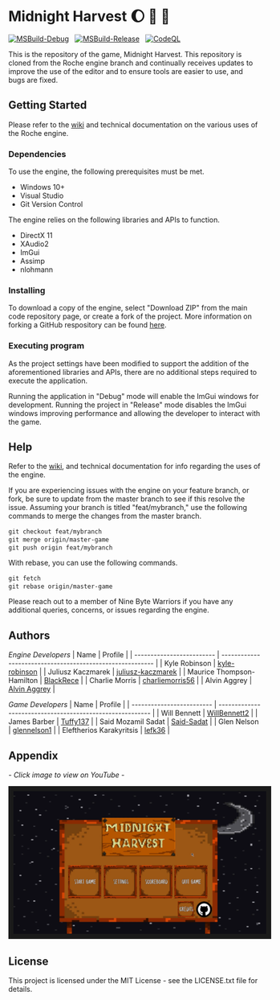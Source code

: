 # Midnight Harvest :moon: :tomato: :corn:

[![MSBuild-Debug](https://github.com/Nine-Byte-Warriors/midnight-harvest/actions/workflows/msbuild-debug.yml/badge.svg)](https://github.com/Nine-Byte-Warriors/midnight-harvest/actions/workflows/msbuild-debug.yml)
&nbsp;
[![MSBuild-Release](https://github.com/Nine-Byte-Warriors/midnight-harvest/actions/workflows/msbuild-release.yml/badge.svg)](https://github.com/Nine-Byte-Warriors/midnight-harvest/actions/workflows/msbuild-release.yml)
&nbsp;
[![CodeQL](https://github.com/Nine-Byte-Warriors/midnight-harvest/actions/workflows/codeql.yml/badge.svg)](https://github.com/Nine-Byte-Warriors/midnight-harvest/actions/workflows/codeql.yml)

This is the repository of the game, Midnight Harvest. This repository is cloned from the Roche engine branch and continually receives updates to improve the use of the editor and to ensure tools are easier to use, and bugs are fixed.

## Getting Started

Please refer to the [wiki](https://github.com/Nine-Byte-Warriors/roche-engine/wiki) and technical documentation on the various uses of the Roche engine.

### Dependencies

To use the engine, the following prerequisites must be met.
* Windows 10+
* Visual Studio
* Git Version Control

The engine relies on the following libraries and APIs to function.
* DirectX 11
* XAudio2
* ImGui
* Assimp
* nlohmann

### Installing

To download a copy of the engine, select "Download ZIP" from the main code repository page, or create a fork of the project. More information on forking a GitHub respository can be found [here](https://www.youtube.com/watch?v=XTolZqmZq6s).

### Executing program

As the project settings have been modified to support the addition of the aforementioned libraries and APIs, there are no additional steps required to execute the application.

Running the application in "Debug" mode will enable the ImGui windows for development. Running the project in "Release" mode disables the ImGui windows improving performance and allowing the developer to interact with the game.

## Help

Refer to the [wiki](https://github.com/Nine-Byte-Warriors/roche-engine/wiki), and technical documentation for info regarding the uses of the engine.

If you are experiencing issues with the engine on your feature branch, or fork, be sure to update from the master branch to see if this resolve the issue. Assuming your branch is titled "feat/mybranch," use the following commands to merge the changes from the master branch.

```
git checkout feat/mybranch
git merge origin/master-game
git push origin feat/mybranch
```

With rebase, you can use the following commands.

```
git fetch
git rebase origin/master-game
```

Please reach out to a member of Nine Byte Warriors if you have any additional queries, concerns, or issues regarding the engine.

## Authors

_Engine Developers_
| Name                      | Profile                                                   |
| ------------------------- | --------------------------------------------------------- |
| Kyle Robinson             | [kyle-robinson](https://github.com/kyle-robinson)         |
| Juliusz Kaczmarek         | [juliusz-kaczmarek](https://github.com/juliusz-kaczmarek) |
| Maurice Thompson-Hamilton | [BlackRece](https://github.com/BlackRece)                 |
| Charlie Morris            | [charliemorris56](https://github.com/charliemorris56)     |
| Alvin Aggrey              | [Alvin Aggrey](https://github.com/AlvinAggrey)            |

_Game Developers_
| Name                      | Profile                                                   |
| ------------------------- | --------------------------------------------------------- |
| Will Bennett              | [WillBennett2](https://github.com/WillBennett2)           |
| James Barber              | [Tuffy137](https://github.com/Tuffy137)                   |
| Said Mozamil Sadat        | [Said-Sadat](https://github.com/Said-Sadat)               |
| Glen Nelson               | [glennelson1](https://github.com/glennelson1)             |
| Eleftherios Karakyritsis  | [lefk36](https://github.com/lefk36)                       |

## Appendix

*- Click image to view on YouTube -*

<a href="https://youtu.be/5b-HF-X_-II" target="_blank">
  <img src="Midnight Harvest.png" alt="Midnight Harvest Thumbnail" border="10" />
</a>

## License

This project is licensed under the MIT License - see the LICENSE.txt file for details.
